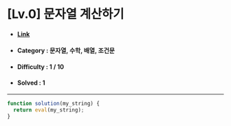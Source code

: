# [Lv.0] 문자열 계산하기  
* #### [Link](https://school.programmers.co.kr/learn/courses/30/lessons/120902)
* #### Category : 문자열, 수학, 배열, 조건문
* #### Difficulty : 1 / 10  
* #### Solved : 1

<hr />

```js
function solution(my_string) {
  return eval(my_string);
}
```